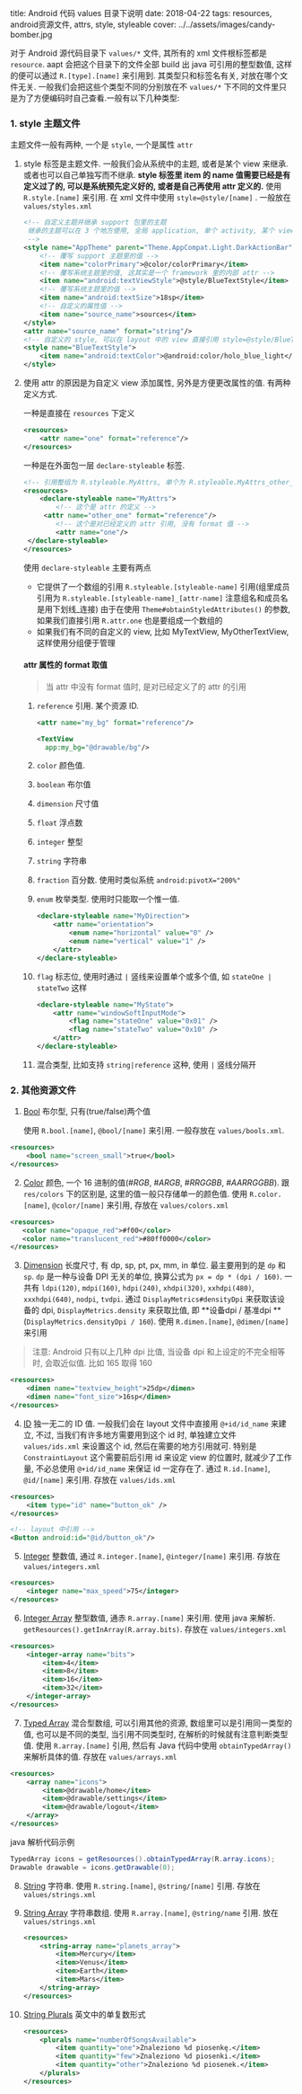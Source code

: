 title:  Android 代码 values 目录下说明
date: 2018-04-22
tags: resources, android资源文件, attrs, style, styleable
cover: ../../assets/images/candy-bomber.jpg



对于 Android 源代码目录下 `values/*` 文件, 其所有的 xml 文件根标签都是 `resource`. aapt 会把这个目录下的文件全部 build  出 java 可引用的整型数值, 这样的便可以通过 `R.[type].[name]` 来引用到. 其类型只和标签名有关, 对放在哪个文件无关. 一般我们会把这些个类型不同的分别放在不 `values/*` 下不同的文件里只是为了方便编码时自己查看.一般有以下几种类型:

### 1. style 主题文件

主题文件一般有两种, 一个是 `style`, 一个是属性 `attr`

1. style 标签是主题文件. 一般我们会从系统中的主题, 或者是某个 view 来继承. 或者也可以自己单独写而不继承. **style 标签里 item 的 name 值需要已经是有定义过了的, 可以是系统预先定义好的, 或者是自己再使用 attr 定义的.** 使用 `R.style.[name]` 来引用. 在 xml 文件中使用 `style=@style/[name]` . 一般放在 `values/styles.xml`

   ```xml
   <!-- 自定义主题并继承 support 包里的主题 
   	继承的主题可以在 3 个地方使用, 全局 application, 单个 activity, 某个 view	
    -->
   <style name="AppTheme" parent="Theme.AppCompat.Light.DarkActionBar">
       <!-- 覆写 support 主题里的值 -->
       <item name="colorPrimary">@color/colorPrimary</item>
       <!-- 覆写系统主题里的值, 这其实是一个 framework 里的内部 attr -->
       <item name="android:textViewStyle">@style/BlueTextStyle</item>
       <!-- 覆写系统主题里的值 -->
       <item name="android:textSize">18sp</item>
       <!-- 自定义的属性值 -->
       <item name="source_name">sources</item>
   </style>
   <attr name="source_name" format="string"/> 
   <!-- 自定义的 style, 可以在 layout 中的 view 直接引用 style=@style/BlueTextStyle -->
   <style name="BlueTextStyle">
       <item name="android:textColor">@android:color/holo_blue_light</item>
   </style>
   ```

2. 使用 attr 的原因是为自定义 view 添加属性, 另外是方便更改属性的值. 有两种定义方式. 

   一种是直接在 `resources` 下定义

   ```xml
   <resources>
       <attr name="one" format="reference"/>
   </resources>
   ```

   一种是在外面包一层 `declare-styleable` 标签. 

   ```xml
   <!-- 引用整组为 R.styleable.MyAttrs, 单个为 R.styleable.MyAttrs_other_one -->
   <resources>
       <declare-styleable name="MyAttrs">
           <!-- 这个是 attr 的定义 -->
   	    <attr name="other_one" format="reference"/>
           <!-- 这个是对已经定义的 attr 引用, 没有 format 值 -->
           <attr name="one"/>
   	</declare-styleable>
   </resources>
   ```

   使用 `declare-styleable` 主要有两点

   * 它提供了一个数组的引用 `R.styleable.[styleable-name]` 引用(组里成员引用为 `R.styleable.[styleable-name]_[attr-name]` 注意组名和成员名是用下划线_连接) 由于在使用 `Theme#obtainStyledAttributes()` 的参数, 如果我们直接引用 `R.attr.one` 也是要组成一个数组的
   * 如果我们有不同的自定义的 view, 比如 MyTextView, MyOtherTextView, 这样使用分组便于管理

   #### attr 属性的 format 取值

   > 当 attr 中没有 format 值时, 是对已经定义了的 attr 的引用

   1. `reference` 引用. 某个资源 ID.

      ```xml
      <attr name="my_bg" format="reference"/>

      <TextView
      	app:my_bg="@drawable/bg"/>
      ```

   2. `color` 颜色值.

   3. `boolean` 布尔值

   4. `dimension` 尺寸值

   5. `float` 浮点数

   6. `integer` 整型

   7. `string` 字符串

   8. `fraction` 百分数. 使用时类似系统 `android:pivotX="200%"`

   9. `enum` 枚举类型. 使用时只能取一个惟一值. 

      ```xml
      <declare-styleable name="MyDirection"> 
          <attr name="orientation"> 
              <enum name="horizontal" value="0" /> 
              <enum name="vertical" value="1" /> 
          </attr>
      </declare-styleable>
      ```

   10. `flag` 标志位, 使用时通过 `|` 竖线来设置单个或多个值, 如 `stateOne | stateTwo` 这样

       ```xml
       <declare-styleable name="MyState"> 
           <attr name="windowSoftInputMode"> 
               <flag name="stateOne" value="0x01" /> 
               <flag name="stateTwo" value="0x10" /> 
           </attr>
       </declare-styleable>


       ```

   11. 混合类型, 比如支持 `string|reference` 这种, 使用 `|` 竖线分隔开

### 2. 其他资源文件

1. [Bool](https://developer.android.com/guide/topics/resources/more-resources.html#Bool) 布尔型, 只有(true/false)两个值

   使用 `R.bool.[name]`, `@bool/[name]` 来引用. 一般存放在 `values/bools.xml`. 

```xml
<resources>
    <bool name="screen_small">true</bool>
</resources>
```
2. [Color](https://developer.android.com/guide/topics/resources/more-resources.html#Color) 颜色, 一个 16 进制的值(#*RGB*, #*ARGB*, #*RRGGBB*, #*AARRGGBB*). 跟 `res/colors` 下的区别是, 这里的值一般只存储单一的颜色值. 使用 `R.color.[name]`, `@color/[name]` 来引用, 存放在 `values/colors.xml`

```xml
<resources>
   <color name="opaque_red">#f00</color>
   <color name="translucent_red">#80ff0000</color>
</resources>
```
3. [Dimension](https://developer.android.com/guide/topics/resources/more-resources.html#Dimension) 长度尺寸, 有 dp, sp, pt, px, mm, in 单位. 最主要用到的是 `dp` 和 `sp`. `dp` 是一种与设备 DPI 无关的单位, 换算公式为 `px = dp * (dpi / 160)`. 一共有 `ldpi(120)`, `mdpi(160)`, `hdpi(240)`, `xhdpi(320)`, `xxhdpi(480)`, `xxxhdpi(640)`, `nodpi`, `tvdpi`. 通过 `DisplayMetrics#densityDpi` 来获取该设备的 dpi, `DisplayMetrics.density` 来获取比值, 即 **设备dpi / 基准dpi **(`DisplayMetrics.densityDpi / 160`). 使用 `R.dimen.[name]`, `@dimen/[name]` 来引用

> 注意: Android 只有以上几种 dpi 比值, 当设备 dpi 和上设定的不完全相等时, 会取近似值. 比如 165 取得 160

```xml
<resources>
    <dimen name="textview_height">25dp</dimen>
    <dimen name="font_size">16sp</dimen>
</resources>
```

4. [ID](https://developer.android.com/guide/topics/resources/more-resources.html#Id) 独一无二的 ID 值. 一般我们会在 layout 文件中直接用 `@+id/id_name` 来建立, 不过, 当我们有许多地方需要用到这个 id 时, 单独建立文件 `values/ids.xml` 来设置这个 id, 然后在需要的地方引用就可. 特别是 `ConstraintLayout` 这个需要前后引用 id 来设定 view 的位置时, 就减少了工作量, 不必总使用 `@+id/id_name` 来保证 id 一定存在了.  通过 `R.id.[name]`, `@id/[name]`  来引用. 存放在 `values/ids.xml`

  ```xml
  <resources>
      <item type="id" name="button_ok" />
  </resources>

  <!-- layout 中引用 -->
  <Button android:id="@id/button_ok"/>
  ```

5. [Integer](https://developer.android.com/guide/topics/resources/more-resources.html#Integer) 整数值, 通过 `R.integer.[name]`, `@integer/[name]` 来引用. 存放在 `values/integers.xml`

  ```xml
  <resources>
      <integer name="max_speed">75</integer>
  </resources>
  ```

6. [Integer Array](https://developer.android.com/guide/topics/resources/more-resources.html#IntegerArray) 整型数值, 通赤 `R.array.[name]` 来引用. 使用 java 来解析. `getResources().getInArray(R.array.bits)`. 存放在 `values/integers.xml`

  ```xml
  <resources>
      <integer-array name="bits">
          <item>4</item>
          <item>8</item>
          <item>16</item>
          <item>32</item>
      </integer-array>
  </resources>
  ```

7. [Typed Array](https://developer.android.com/guide/topics/resources/more-resources.html#TypedArray) 混合型数组, 可以引用其他的资源, 数组里可以是引用同一类型的值, 也可以是不同的类型, 当引用不同类型时, 在解析的时候就有注意判断类型值. 使用 `R.array.[name]` 引用, 然后有 Java 代码中使用 `obtainTypedArray()` 来解析具体的值. 存放在 `values/arrays.xml`

  ```xml
  <resources>
      <array name="icons">
          <item>@drawable/home</item>
          <item>@drawable/settings</item>
          <item>@drawable/logout</item>
      </array>
  </resources>
  ```

  java 解析代码示例

  ```java
  TypedArray icons = getResources().obtainTypedArray(R.array.icons);
  Drawable drawable = icons.getDrawable(0);
  ```

8. [String](https://developer.android.com/guide/topics/resources/string-resource.html) 字符串. 使用 `R.string.[name]`, `@string/[name]` 引用. 存放在 `values/strings.xml`

9. [String Array](https://developer.android.com/guide/topics/resources/string-resource.html) 字符串数组. 使用 `R.array.[name]`, `@string/name` 引用. 放在 `values/strings.xml`

   ```Xml
   <resources>
       <string-array name="planets_array">
           <item>Mercury</item>
           <item>Venus</item>
           <item>Earth</item>
           <item>Mars</item>
       </string-array>
   </resources>
   ```

10. [String Plurals](https://developer.android.com/guide/topics/resources/string-resource.html) 英文中的单复数形式

    ```xml
    <resources>
        <plurals name="numberOfSongsAvailable">
            <item quantity="one">Znaleziono %d piosenkę.</item>
            <item quantity="few">Znaleziono %d piosenki.</item>
            <item quantity="other">Znaleziono %d piosenek.</item>
        </plurals>
    </resources>
    ```

    ​